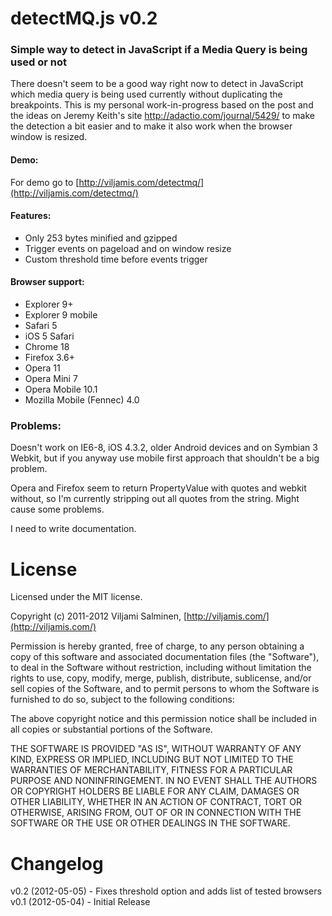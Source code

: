 # detectMQ.js v0.2
### Simple way to detect in JavaScript if a Media Query is being used or not

There doesn't seem to be a good way right now to detect in JavaScript which media query is being used currently without duplicating the breakpoints. This is my personal work-in-progress based on the post and the ideas on Jeremy Keith's site http://adactio.com/journal/5429/ to make the detection a bit easier and to make it also work when the browser window is resized.

#### Demo:
For demo go to [http://viljamis.com/detectmq/](http://viljamis.com/detectmq/)

#### Features:
 * Only 253 bytes minified and gzipped
 * Trigger events on pageload and on window resize
 * Custom threshold time before events trigger

#### Browser support:
 * Explorer 9+
 * Explorer 9 mobile
 * Safari 5
 * iOS 5 Safari
 * Chrome 18
 * Firefox 3.6+
 * Opera 11
 * Opera Mini 7
 * Opera Mobile 10.1
 * Mozilla Mobile (Fennec) 4.0

### Problems:
Doesn't work on IE6-8, iOS 4.3.2, older Android devices and on Symbian 3 Webkit, but if you anyway use mobile first approach that shouldn't be a big problem.

Opera and Firefox seem to return PropertyValue with quotes and webkit without, so I'm currently stripping out all quotes from the string. Might cause some problems.

I need to write documentation.



License
======

Licensed under the MIT license.

Copyright (c) 2011-2012 Viljami Salminen, [http://viljamis.com/](http://viljamis.com/)

Permission is hereby granted, free of charge, to any person obtaining a copy of this software and associated documentation files (the "Software"), to deal in the Software without restriction, including without limitation the rights to use, copy, modify, merge, publish, distribute, sublicense, and/or sell copies of the Software, and to permit persons to whom the Software is furnished to do so, subject to the following conditions:

The above copyright notice and this permission notice shall be included in all copies or substantial portions of the Software.

THE SOFTWARE IS PROVIDED "AS IS", WITHOUT WARRANTY OF ANY KIND, EXPRESS OR IMPLIED, INCLUDING BUT NOT LIMITED TO THE WARRANTIES OF MERCHANTABILITY, FITNESS FOR A PARTICULAR PURPOSE AND NONINFRINGEMENT. IN NO EVENT SHALL THE AUTHORS OR COPYRIGHT HOLDERS BE LIABLE FOR ANY CLAIM, DAMAGES OR OTHER LIABILITY, WHETHER IN AN ACTION OF CONTRACT, TORT OR OTHERWISE, ARISING FROM, OUT OF OR IN CONNECTION WITH THE SOFTWARE OR THE USE OR OTHER DEALINGS IN THE SOFTWARE.



Changelog
======

v0.2 (2012-05-05) - Fixes threshold option and adds list of tested browsers
v0.1 (2012-05-04) - Initial Release
